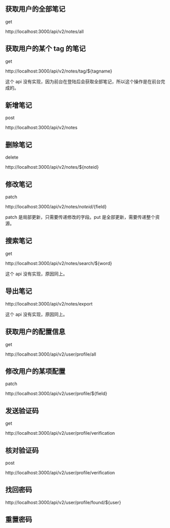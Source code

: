## 获取用户的全部笔记

get

http://localhost:3000/api/v2/notes/all

## 获取用户的某个 tag 的笔记

get

http://localhost:3000/api/v2/notes/tag/${tagname}

这个 api 没有实现，因为前台在登陆后会获取全部笔记，所以这个操作是在前台完成的。

## 新增笔记

post

http://localhost:3000/api/v2/notes

## 删除笔记

delete

http://localhost:3000/api/v2/notes/${noteid}

## 修改笔记

patch

http://localhost:3000/api/v2/notes/${noteid}/${field}

patch 是局部更新，只需要传递修改的字段。put 是全部更新，需要传递整个资源。

## 搜索笔记

get

http://localhost:3000/api/v2/notes/search/${word}

这个 api 没有实现，原因同上。

## 导出笔记

http://localhost:3000/api/v2/notes/export

这个 api 没有实现，原因同上。

## 获取用户的配置信息

get

http://localhost:3000/api/v2/user/profile/all

## 修改用户的某项配置

patch

http://localhost:3000/api/v2/user/profile/${field}

## 发送验证码

get

http://localhost:3000/api/v2/user/profile/verification

## 核对验证码

post

http://localhost:3000/api/v2/user/profile/verification

## 找回密码

http://localhost:3000/api/v2/user/profile/found/${user}

## 重置密码